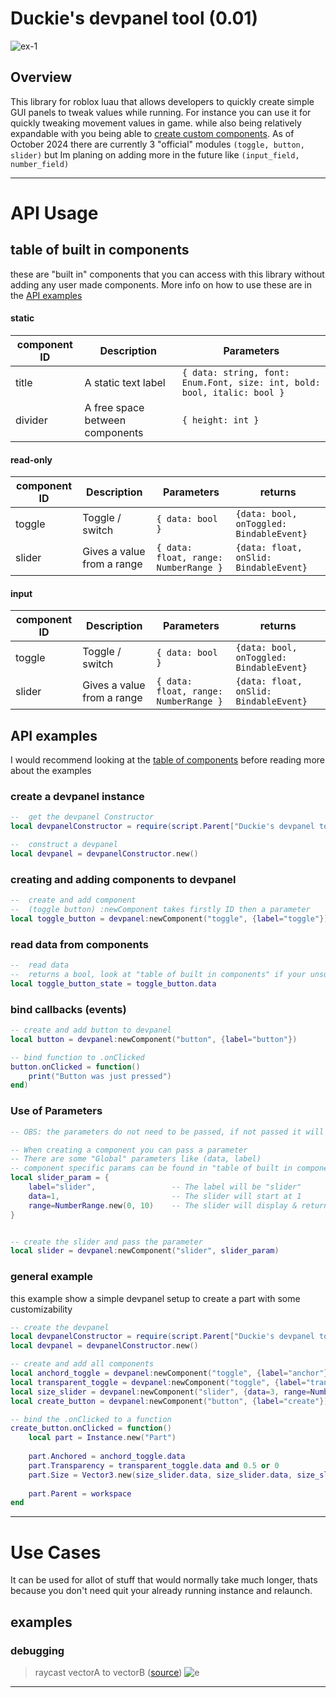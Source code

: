 # Duckie's devpanel tool (0.01)
![ex-1](videos/ex-1.gif)

## Overview
This library for roblox luau that allows developers to quickly create simple GUI panels to tweak values 
while running. For instance you can use it for quickly tweaking movement values in game.
while also being relatively expandable with you being able to [create custom components](docs/component-creation.md). As of October 2024 
there are currently 3 "official" modules `(toggle, button, slider)` but 
Im planing on adding more in the future like `(input_field, number_field)`
***
# API Usage

## table of built in components
these are "built in" components that you can access with this library without adding 
any user made components. More info on how to use these are in the [API examples](#api-examples)

#### static
| component ID | Description                     | Parameters                                                               |
| ------------ | ------------------------------- | ------------------------------------------------------------------------ |
| title        | A static text label             | `{ data: string, font: Enum.Font, size: int, bold: bool, italic: bool }` |
| divider      | A free space between components | `{ height: int }`                                                        |

#### read-only
| component ID | Description                | Parameters                            | returns                                  |
| ------------ | -------------------------- | ------------------------------------- | ---------------------------------------- |
| toggle       | Toggle / switch            | `{ data: bool }`                      | `{data: bool, onToggled: BindableEvent}` |
| slider       | Gives a value from a range | `{ data: float, range: NumberRange }` | `{data: float, onSlid: BindableEvent}`   |

#### input
| component ID | Description                | Parameters                            | returns                                  |
| ------------ | -------------------------- | ------------------------------------- | ---------------------------------------- |
| toggle       | Toggle / switch            | `{ data: bool }`                      | `{data: bool, onToggled: BindableEvent}` |
| slider       | Gives a value from a range | `{ data: float, range: NumberRange }` | `{data: float, onSlid: BindableEvent}`   |


## API examples
I would recommend looking at the [table of components](#table-of-built-in-components) before reading more about the examples

### create a devpanel instance
```lua
--  get the devpanel Constructor
local devpanelConstructor = require(script.Parent["Duckie's devpanel tool"].devpanel)

--  construct a devpanel 
local devpanel = devpanelConstructor.new()
```
### creating and adding components to devpanel
```lua
--  create and add component
--  (toggle button) :newComponent takes firstly ID then a parameter
local toggle_button = devpanel:newComponent("toggle", {label="toggle"})
```
### read data from components
```lua
--  read data
--  returns a bool, look at "table of built in components" if your unsure of what it returns
local toggle_button_state = toggle_button.data
```

### bind callbacks (events)
```lua
-- create and add button to devpanel
local button = devpanel:newComponent("button", {label="button"})

-- bind function to .onClicked
button.onClicked = function()
    print("Button was just pressed")
end)
```

### Use of Parameters
```lua
-- OBS: the parameters do not need to be passed, if not passed it will default to another value

-- When creating a component you can pass a parameter
-- There are some "Global" parameters like (data, label)
-- component specific params can be found in "table of built in components"
local slider_param = {
    label="slider",                 -- The label will be "slider"
    data=1,                         -- The slider will start at 1
    range=NumberRange.new(0, 10)    -- The slider will display & return a value between (0 - 10)
}


-- create the slider and pass the parameter
local slider = devpanel:newComponent("slider", slider_param)
```

### general example
this example show a simple devpanel setup to create a part with some customizability
```lua
-- create the devpanel
local devpanelConstructor = require(script.Parent["Duckie's devpanel tool"].devpanel)
local devpanel = devpanelConstructor.new()

-- create and add all components
local anchord_toggle = devpanel:newComponent("toggle", {label="anchor"})
local transparent_toggle = devpanel:newComponent("toggle", {label="transp"})
local size_slider = devpanel:newComponent("slider", {data=3, range=NumberRange.new(0, 10)})
local create_button = devpanel:newComponent("button", {label="create"})

-- bind the .onClicked to a function
create_button.onClicked = function()
	local part = Instance.new("Part")
	
	part.Anchored = anchord_toggle.data
	part.Transparency = transparent_toggle.data and 0.5 or 0
	part.Size = Vector3.new(size_slider.data, size_slider.data, size_slider.data)
	
	part.Parent = workspace
end

```

***

# Use Cases

It can be used for allot of stuff that would normally take much longer, thats because
you don't need quit your already running instance and relaunch. 

## examples

### debugging

> raycast vectorA to vectorB ([source](src/ex-1.lua))
![e](videos/dbug.ex-1.gif)

***